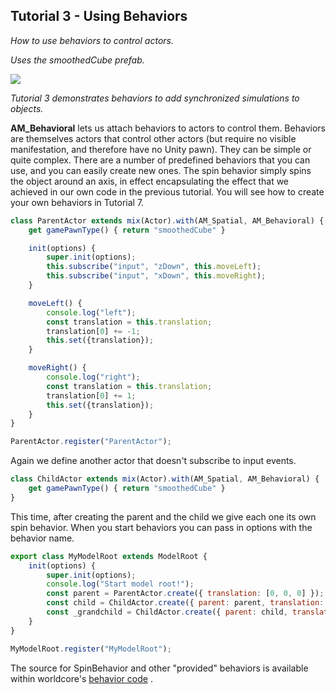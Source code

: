 ## Tutorial 3 - Using Behaviors

*How to use behaviors to control actors.*

*Uses the smoothedCube prefab.*

![](images/image20.gif)

*Tutorial 3 demonstrates behaviors to add synchronized simulations to objects.*

**AM\_Behavioral** lets us attach behaviors to actors to control them. Behaviors are themselves actors that control other actors (but require no visible manifestation, and therefore have no Unity pawn). They can be simple or quite complex. There are a number of predefined behaviors that you can use, and you can easily create new ones. The spin behavior simply spins the object around an axis, in effect encapsulating the effect that we achieved in our own code in the previous tutorial. You will see how to create your own behaviors in Tutorial 7.

```js
class ParentActor extends mix(Actor).with(AM_Spatial, AM_Behavioral) {
    get gamePawnType() { return "smoothedCube" }

    init(options) {
        super.init(options);
        this.subscribe("input", "zDown", this.moveLeft);
        this.subscribe("input", "xDown", this.moveRight);
    }

    moveLeft() {
        console.log("left");
        const translation = this.translation;
        translation[0] += -1;
        this.set({translation});
    }

    moveRight() {
        console.log("right");
        const translation = this.translation;
        translation[0] += 1;
        this.set({translation});
    }
}

ParentActor.register("ParentActor");
```

Again we define another actor that doesn't subscribe to input events.


```js
class ChildActor extends mix(Actor).with(AM_Spatial, AM_Behavioral) {
    get gamePawnType() { return "smoothedCube" }
}
```

This time, after creating the parent and the child we give each one its own spin behavior. When you start behaviors you can pass in options with the behavior name.

```js
export class MyModelRoot extends ModelRoot {
    init(options) {
        super.init(options);
        console.log("Start model root!");
        const parent = ParentActor.create({ translation: [0, 0, 0] });
        const child = ChildActor.create({ parent: parent, translation: [0, 0, 3] });
        const _grandchild = ChildActor.create({ parent: child, translation: [0, 2, 0] });
    }
}

MyModelRoot.register("MyModelRoot");
```

The source for SpinBehavior and other "provided" behaviors is available within worldcore's [behavior code](https://github.com/croquet/worldcore/blob/eed7ce3066f884ece62b55885fcfb7fb1ec8cffc/packages/kernel/src/Behavior.js%23L564) .